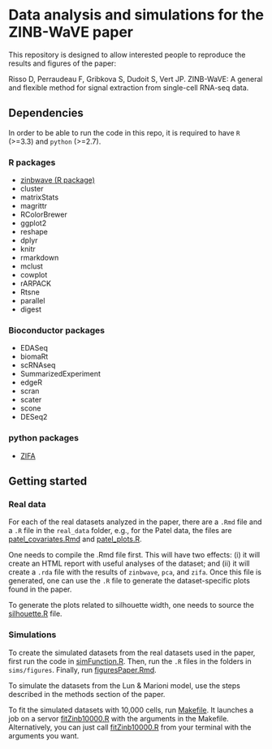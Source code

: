 # Data analysis and simulations for the ZINB-WaVE paper

This repository is designed to allow interested people to reproduce the results and figures of the paper:

Risso D, Perraudeau F, Gribkova S, Dudoit S, Vert JP. ZINB-WaVE: A general and flexible method for signal extraction from single-cell RNA-seq data.

## Dependencies

In order to be able to run the code in this repo, it is required to have `R` (>=3.3) and `python` (>=2.7).

### R packages

- [zinbwave (R package)](https://github.com/drisso/zinbwave)
- cluster
- matrixStats
- magrittr
- RColorBrewer
- ggplot2
- reshape
- dplyr
- knitr
- rmarkdown
- mclust
- cowplot
- rARPACK
- Rtsne
- parallel
- digest


### Bioconductor packages

- EDASeq
- biomaRt
- scRNAseq
- SummarizedExperiment
- edgeR
- scran
- scater
- scone
- DESeq2


### python packages

- [ZIFA](https://github.com/epierson9/ZIFA)

## Getting started

### Real data

For each of the real datasets analyzed in the paper, there are a `.Rmd` file and a `.R` file in the `real_data` folder, e.g.,
for the Patel data, the files are [patel_covariates.Rmd](https://github.com/drisso/zinb_analysis/blob/master/real_data/patel_covariates.Rmd)
and [patel_plots.R](https://github.com/drisso/zinb_analysis/blob/master/real_data/patel_plots.R).

One needs to compile the .Rmd file first. This will have two effects: (i) it will create an HTML report with useful analyses of
the dataset; and (ii) it will create a `.rda` file with the results of `zinbwave`, `pca`, and `zifa`. Once this file is generated,
one can use the `.R` file to generate the dataset-specific plots found in the paper.

To generate the plots related to silhouette width, one needs to source the [silhouette.R](https://github.com/drisso/zinb_analysis/blob/master/real_data/silhouette.R)
file.

### Simulations

To create the simulated datasets from the real datasets used in the paper, first run the code in [simFunction.R](https://github.com/drisso/zinb_analysis/blob/master/sims/figures/simFunction.R). Then, run the `.R` files in the folders in `sims/figures`. Finally, run [figuresPaper.Rmd](https://github.com/drisso/zinb_analysis/blob/master/sims/figures/figuresPaper.Rmd).

To simulate the datasets from the Lun & Marioni model, use the steps described in the methods section of the paper.

To fit the simulated datasets with 10,000 cells, run [Makefile](https://github.com/drisso/zinb_analysis/blob/master/sims/figures/fig6ad-S13-S14/Makefile). It launches a job on a servor [fitZinb10000.R](https://github.com/drisso/zinb_analysis/blob/master/sims/figures/fig6ad-S13-S14/fitZinb10000.R) with the arguments in the Makefile. Alternatively, you can just call [fitZinb10000.R](https://github.com/drisso/zinb_analysis/blob/master/sims/figures/fig6ad-S13-S14/fitZinb10000.R) from your terminal with the arguments you want.


